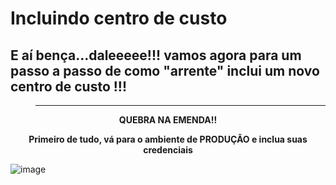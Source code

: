 # Incluindo centro de custo

## E aí bença...daleeeee!!! vamos agora para um passo a passo de como "arrente" inclui um novo centro de custo !!!   

> ---------------------------------------------------

<p align = "center">
    <strong> QUEBRA NA EMENDA!! </strong> 
</p>

<p align = "center">
    <strong> Primeiro de tudo, vá para o ambiente de PRODUÇÃO e inclua suas credenciais </strong> 
</p>

![image](https://user-images.githubusercontent.com/95197081/176182768-9c07e26f-13a4-43ac-87f7-473b876d3882.png)


